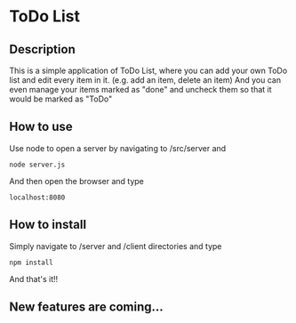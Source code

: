 # ToDo List

## Description
This is a simple application of ToDo List, where you can add your own ToDo list and edit every item in it. (e.g. add an item, delete an item) And you can even manage your items marked as "done" and uncheck them so that it would be marked as "ToDo"

## How to use
Use node to open a server by navigating to /src/server and

    node server.js

And then open the browser and type

    localhost:8080

## How to install
Simply navigate to /server and /client directories and type

    npm install

And that's it!!

## New features are coming...
